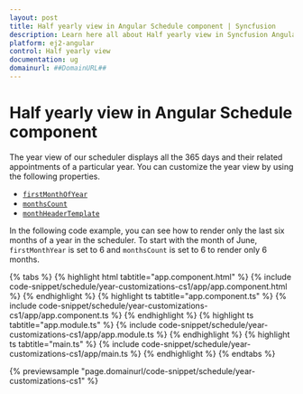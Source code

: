 ```yaml
---
layout: post
title: Half yearly view in Angular Schedule component | Syncfusion
description: Learn here all about Half yearly view in Syncfusion Angular Schedule component of Syncfusion Essential JS 2 and more.
platform: ej2-angular
control: Half yearly view 
documentation: ug
domainurl: ##DomainURL##
---
```


# Half yearly view in Angular Schedule component

The year view of our scheduler displays all the 365 days and their related appointments of a particular year. You can customize the year view by using the following properties.

* [`firstMonthOfYear`](https://ej2.syncfusion.com/angular/documentation/api/schedule#firstmonthofyear)
* [`monthsCount`](https://ej2.syncfusion.com/angular/documentation/api/schedule#monthscount)
* [`monthHeaderTemplate`](https://ej2.syncfusion.com/angular/documentation/api/schedule#monthheadertemplate)

In the following code example, you can see how to render only the last six months of a year in the scheduler. To start with the month of  June, `firstMonthYear` is set to 6 and `monthsCount` is set to 6 to render only 6 months.

{% tabs %}
{% highlight html tabtitle="app.component.html" %}
{% include code-snippet/schedule/year-customizations-cs1/app/app.component.html %}
{% endhighlight %}
{% highlight ts tabtitle="app.component.ts" %}
{% include code-snippet/schedule/year-customizations-cs1/app/app.component.ts %}
{% endhighlight %}
{% highlight ts tabtitle="app.module.ts" %}
{% include code-snippet/schedule/year-customizations-cs1/app/app.module.ts %}
{% endhighlight %}
{% highlight ts tabtitle="main.ts" %}
{% include code-snippet/schedule/year-customizations-cs1/app/main.ts %}
{% endhighlight %}
{% endtabs %}
  
{% previewsample "page.domainurl/code-snippet/schedule/year-customizations-cs1" %}

